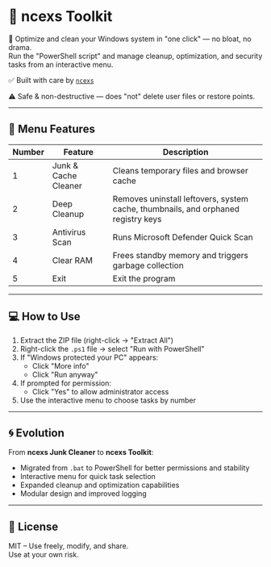 # 🧰 ncexs Toolkit

🧼 Optimize and clean your Windows system in "one click" — no bloat, no drama.  
Run the "PowerShell script" and manage cleanup, optimization, and security tasks from an interactive menu.

✅ Built with care by [`ncexs`](https://github.com/ncexs)

⚠️ Safe & non-destructive — does "not" delete user files or restore points.

---

## 📝 Menu Features

| Number | Feature               | Description                                                                 |
|--------|----------------------|-----------------------------------------------------------------------------|
| 1      | Junk & Cache Cleaner  | Cleans temporary files and browser cache                                    |
| 2      | Deep Cleanup          | Removes uninstall leftovers, system cache, thumbnails, and orphaned registry keys |
| 3      | Antivirus Scan        | Runs Microsoft Defender Quick Scan                                           |
| 4      | Clear RAM             | Frees standby memory and triggers garbage collection                        |
| 5      | Exit                  | Exit the program                                                             |

---

## 💻 How to Use

1. Extract the ZIP file (right-click → "Extract All")  
2. Right-click the `.ps1` file → select "Run with PowerShell"  
3. If "Windows protected your PC" appears:
   - Click "More info"
   - Click "Run anyway"  
4. If prompted for permission:
   - Click "Yes" to allow administrator access  
5. Use the interactive menu to choose tasks by number

---

## 🌀 Evolution

From **ncexs Junk Cleaner** to **ncexs Toolkit**:  
- Migrated from `.bat` to PowerShell for better permissions and stability  
- Interactive menu for quick task selection  
- Expanded cleanup and optimization capabilities  
- Modular design and improved logging  

---

## 🤝 License

MIT – Use freely, modify, and share.  
Use at your own risk.
